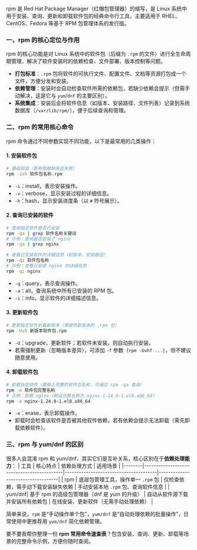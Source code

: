 rpm 是 Red Hat Package Manager（红帽包管理器）的缩写，是 Linux 系统中用于安装、查询、更新和卸载软件包的经典命令行工具，主要适用于 RHEL、CentOS、Fedora 等基于 RPM 包管理体系的发行版。

### 一、rpm 的核心定位与作用
rpm 的核心功能是对 Linux 系统中的软件包（后缀为 `.rpm` 的文件）进行全生命周期管理，解决了软件安装时的依赖检查、文件部署、版本控制等问题。
- **打包标准**：`.rpm` 包将软件的可执行文件、配置文件、文档等资源打包成一个文件，方便分发和安装。
- **依赖管理**：安装时会自动检查软件所需的依赖包，若缺少依赖会提示（但需手动解决，这是它与 `yum`/`dnf` 的主要区别）。
- **系统集成**：安装后会将软件信息（如版本、安装路径、文件列表）记录到系统数据库（`/var/lib/rpm/`），便于后续查询和管理。

### 二、rpm 的常用核心命令
rpm 命令通过不同参数实现不同功能，以下是最常用的几类操作：

#### 1. 安装软件包
```bash
# 基础安装（若有依赖缺失会失败）
rpm -ivh 软件包名称.rpm
```
- `-i`：install，表示安装操作。
- `-v`：verbose，显示安装过程的详细信息。
- `-h`：hash，显示安装进度条（以 `#` 符号展示）。

#### 2. 查询已安装的软件
```bash
# 查询指定软件是否已安装
rpm -qa | grep 软件名称关键词
# 示例：查询是否安装了 nginx
rpm -qa | grep nginx

# 查看已安装软件的详细信息（如版本、安装路径）
rpm -qi 软件包名称
# 示例：查看已安装 nginx 的详细信息
rpm -qi nginx
```
- `-q`：query，表示查询操作。
- `-a`：all，查询系统中所有已安装的 RPM 包。
- `-i`：info，显示软件的详细描述信息。

#### 3. 更新软件包
```bash
# 更新指定软件到最新版本（需提供新版本的 .rpm 包）
rpm -Uvh 新版本软件包.rpm
```
- `-U`：upgrade，更新软件；若软件未安装，则自动执行安装。
- 若需强制更新（忽略版本差异），可添加 `-f` 参数（`rpm -Uvhf ...`），但不建议随意使用。

#### 4. 卸载软件包
```bash
# 卸载指定软件（需输入完整的软件包名称，可通过 rpm -qa 查询）
rpm -e 软件包完整名称
# 示例：卸载 nginx（假设完整名称为 nginx-1.24.0-1.el8.x86_64）
rpm -e nginx-1.24.0-1.el8.x86_64
```
- `-e`：erase，表示卸载操作。
- 卸载时会检查该软件是否被其他软件依赖，若有依赖会提示无法卸载（需先卸载依赖软件）。

### 三、rpm 与 yum/dnf 的区别
很多人会混淆 rpm 和 yum/dnf，其实它们是互补关系，核心区别在于**依赖处理能力**：
| 工具   | 核心特点                                  | 依赖处理方式                          | 适用场景                          |
|--------|-------------------------------------------|---------------------------------------|-----------------------------------|
| rpm    | 底层包管理工具，操作单一 `.rpm` 包        | 仅检查依赖，需手动下载安装缺失依赖    | 手动安装本地 `.rpm` 包、查询软件信息 |
| yum/dnf| 基于 rpm 的高级包管理器（dnf 是 yum 的升级） | 自动从软件源下载并安装所有依赖包      | 在线安装、更新软件（无需手动处理依赖） |

简单来说，`rpm` 是“手动操作单个包”，`yum/dnf` 是“自动处理依赖的批量操作”，日常使用中更推荐用 `yum/dnf` 简化依赖管理。

要不要我帮你整理一份 **rpm 常用命令速查表**？包含安装、查询、更新、卸载等场景的完整命令示例，方便你随时查阅。